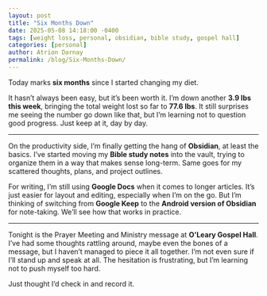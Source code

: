 ```yaml
---
layout: post
title: "Six Months Down"
date: 2025-05-08 14:18:00 -0400
tags: [weight loss, personal, obsidian, bible study, gospel hall]
categories: [personal]
author: Atrion Darnay
permalink: /blog/Six-Months-Down/
---
```


Today marks **six months** since I started changing my diet.

It hasn’t always been easy, but it’s been worth it. I’m down another **3.9 lbs this week**, bringing the total weight lost so far to **77.6 lbs**. It still surprises me seeing the number go down like that, but I’m learning not to question good progress. Just keep at it, day by day. 

<!--more-->
---

On the productivity side, I’m finally getting the hang of **Obsidian**,  at least the basics. I’ve started moving my **Bible study notes** into the vault, trying to organize them in a way that makes sense long-term. Same goes for my scattered thoughts, plans, and project outlines. 

For writing, I’m still using **Google Docs** when it comes to longer articles. It’s just easier for layout and editing, especially when I’m on the go. But I’m thinking of switching from **Google Keep** to the **Android version of Obsidian** for note-taking. We’ll see how that works in practice.

---

Tonight is the Prayer Meeting and Ministry message at **O'Leary Gospel Hall**. I’ve had some thoughts rattling around, maybe even the bones of a message, but I haven’t managed to piece it all together. I’m not even sure if I’ll stand up and speak at all. The hesitation is frustrating, but I’m learning not to push myself too hard.

Just thought I’d check in and record it.
